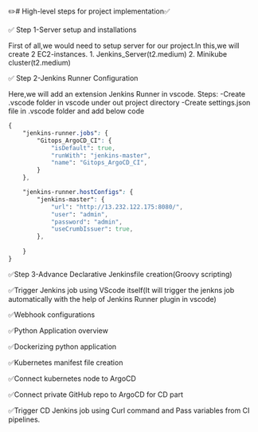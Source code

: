✏️# High-level steps for project implementation✅

✅ Step 1-Server setup and installations

First of all,we would need to setup server for our project.In this,we will create 2 EC2-instances.
    1. Jenkins_Server(t2.medium)
    2. Minikube cluster(t2.medium)



✅ Step 2-Jenkins Runner Configuration

Here,we will add an extension Jenkins Runner in vscode.
Steps:
    -Create .vscode folder in vscode under out project directory
    -Create settings.json file in .vscode folder and add below code
```css
{
    "jenkins-runner.jobs": {
        "Gitops_ArgoCD_CI": {
            "isDefault": true,
            "runWith": "jenkins-master",
            "name": "Gitops_ArgoCD_CI",
        }
    },

    "jenkins-runner.hostConfigs": {
        "jenkins-master": {
            "url": "http://13.232.122.175:8080/",
            "user": "admin",
            "password": "admin",
            "useCrumbIssuer": true,
        },
      
    }
}
```

✅Step 3-Advance Declarative Jenkinsfile creation(Groovy scripting)


✅Trigger Jenkins job using VScode itself(It will trigger the jenkns job automatically with the help of Jenkins Runner plugin in vscode)

✅Webhook configurations

✅Python Application overview

✅Dockerizing python application

✅Kubernetes manifest file creation

✅Connect kubernetes node to ArgoCD

✅Connect private GitHub repo to ArgoCD for CD part

✅Trigger CD Jenkins job using Curl command and Pass variables from CI pipelines.
